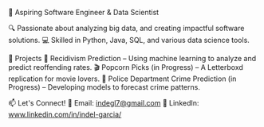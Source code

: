 🚀 Aspiring Software Engineer & Data Scientist

🔍 Passionate about analyzing big data, and creating impactful software solutions.
💻 Skilled in Python, Java, SQL, and various data science tools.

📌 Projects
🔎 Recidivism Prediction – Using machine learning to analyze and predict reoffending rates.
🎬 Popcorn Picks (in Progress) – A Letterboxd replication for movie lovers.
🚓 Police Department Crime Prediction (in Progress) – Developing models to forecast crime patterns.

📫 Let's Connect!
📩 Email: indegl7@gmail.com
🔗 LinkedIn: www.linkedin.com/in/indel-garcia/


<!---
indelgarcia/indelgarcia is a ✨ special ✨ repository because its `README.md` (this file) appears on your GitHub profile.
You can click the Preview link to take a look at your changes.
--->
